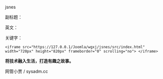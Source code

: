 jsnes

副标题：

英文：

关键字：







```
<iframe src="https://127.0.0.1/Joomla/wgxj/jsnes/src/index.html" width="720px" height="820px" frameborder="0" scrolling="no"> </iframe>
```









**将技术融入生活，打造有趣之故事。**

网管小贾 / sysadm.cc

